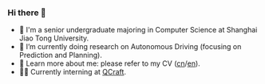 ### Hi there 👋

- 👷 I'm a senior undergraduate majoring in Computer Science at Shanghai Jiao Tong University.
- 🌱 I’m currently doing research on Autonomous Driving (focusing on Prediction and Planning).
- 💬 Learn more about me: please refer to my CV ([cn](https://github.com/Emiyalzn/emiyalzn/blob/main/LZN_s_CV_cn.pdf)/[en](https://github.com/Emiyalzn/emiyalzn/blob/main/LZN_s_CV_en.pdf)).
- 🧑‍💻 Currently interning at [QCraft](https://www.qcraft.ai/en).
